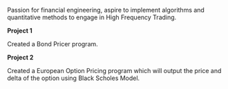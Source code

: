 Passion for financial engineering, aspire to implement algorithms and quantitative methods to engage in High Frequency Trading. 

**Project 1**


Created a Bond Pricer program.


**Project 2**


Created a European Option Pricing program which will output the price and delta of the option using Black Scholes Model.
